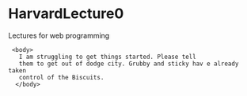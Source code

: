 # HarvardLecture0
Lectures for web programming
<!DOCTYPE html>
<html>
  <head>
    <title>Give me a break</title>
  </head>    

     <body>
       I am struggling to get things started. Please tell 
       them to get out of dodge city. Grubby and sticky hav e already taken 
       control of the Biscuits.
      </body>
  </html>  
     
    
